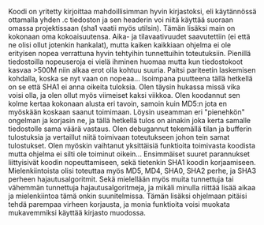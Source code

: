 Koodi on yritetty kirjoittaa mahdoillisimman hyvin kirjastoksi, eli käytännössä ottamalla yhden .c tiedoston ja sen headerin voi niitä käyttää suoraan omassa projektissaan (sha1 vaatii myös utilsin). Tämän lisäksi main on kokonaan oma kokoaisuutensa.
Aika- ja tilavaativuudet saavutettiin (ei että ne olisi ollut jotenkin hankalat), mutta kaiken kaikkiaan ohjelma ei ole erityisen nopea verrattuna hyvin tehtyihin tunnettuihin toteutuksiin. Pienillä tiedostoilla nopeuseroja ei vielä ihminen huomaa mutta kun tiedostokoot kasvaa >500M niin alkaa erot olla kohtuu suuria. Paitsi pariteetin laskemisen kohdalla, koska se nyt vaan on nopeaa...
Isoimpana puutteena tällä hetkellä on se että SHA1 ei anna oikeita tuloksia. Olen täysin hukassa missä vika voisi olla, ja olen ollut myös viimeiset kaksi viikkoa. Olen koodannut sen kolme kertaa kokonaan alusta eri tavoin, samoin kuin MD5:n jota en myöskään koskaan saanut toimimaan. Löysin useamman eri "pienehkön" ongelman ja korjasin ne, ja tällä hetkellä tulos on ainakin joka kerta samalle tiedostolle sama väärä vastaus.
Olen debugannut tekemällä tilan ja bufferin tulostuksia ja vertaillut niitä toimivaan toteutukseen johon tein samat tulostukset. Olen myöskin vaihtanut yksittäisiä funktioita toimivasta koodista mutta ohjelma ei silti ole toiminut oikein...
Ensimmäiset suuret parannukset liittyisivät koodin nopeuttamiseen, sekä tietenkin SHA1 koodin korjaamiseen. Mielenkiintoista olisi toteuttaa myös MD5, MD4, SHA0, SHA2 perhe, ja SHA3 perheen hajautusalgoritmit. Sekä mielellään myös muita tunnettuja tai vähemmän tunnettuja hajautusalgoritmeja, ja mikäli minulla riittää lisää aikaa ja mielenkiintoa tämä onkin suunitelmissa. Tämän lisäksi ohjelmaan pitäisi tehdä parempaa virheen korjausta, ja monia funktioita voisi muokata mukavemmiksi käyttää kirjasto muodossa.

